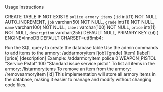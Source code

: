 Usage Instructions


CREATE TABLE IF NOT EXISTS `police_armory_items` (
  `id` int(11) NOT NULL AUTO_INCREMENT,
  `job` varchar(50) NOT NULL,
  `grade` int(11) NOT NULL,
  `name` varchar(100) NOT NULL,
  `label` varchar(100) NOT NULL,
  `price` int(11) NOT NULL,
  `description` varchar(255) DEFAULT NULL,
  PRIMARY KEY (`id`)
) ENGINE=InnoDB DEFAULT CHARSET=utf8mb4;


Run the SQL query to create the database table
Use the admin commands to add items to the armory:
/addarmoryitem [job] [grade] [item] [label] [price] [description]
Example: /addarmoryitem police 0 WEAPON_PISTOL "Service Pistol" 100 "Standard issue service pistol"
To list all items in the armory: /listarmoryitems
To remove an item from the armory: /removearmoryitem [id]
This implementation will store all armory items in the database, making it easier to manage and modify without changing code files.